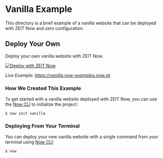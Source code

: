 # Vanilla Example

This directory is a brief example of a vanilla website that can be deployed with ZEIT Now and zero configuration.

## Deploy Your Own

Deploy your own vanilla website with ZEIT Now.

[![Deploy with ZEIT Now](https://zeit.co/button)](https://zeit.co/new/project?template=https://github.com/zeit/now-examples/tree/master/vanilla)

*Live Example: https://vanilla.now-examples.now.sh*

### How We Created This Example

To get started with a vanilla website deployed with ZEIT Now, you can use the [Now CLI](https://zeit.co/download) to initialize the project:

```shell
$ now init vanilla
```

### Deploying From Your Terminal

You can deploy your new vanilla website with a single command from your terminal using [Now CLI](https://zeit.co/download):

```shell
$ now
```
